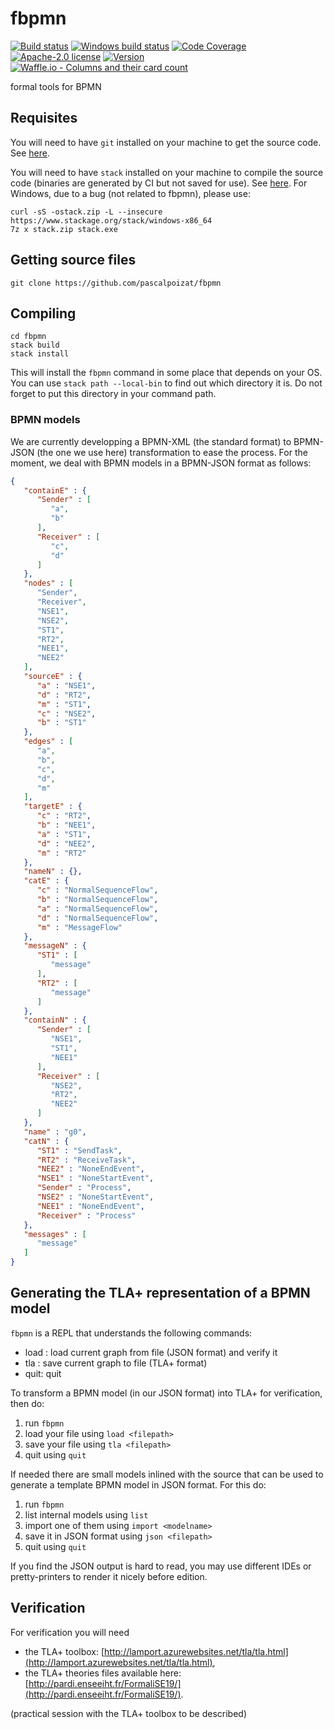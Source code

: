 # fbpmn

[![Build status](https://secure.travis-ci.org/pascalpoizat/fbpmn.svg)](https://travis-ci.org/pascalpoizat/fbpmn)
[![Windows build status](https://ci.appveyor.com/api/projects/status/github/pascalpoizat/fbpmn?branch=master&svg=true)](https://ci.appveyor.com/project/pascalpoizat/fbpmn)
[![Code Coverage](https://img.shields.io/coveralls/pascalpoizat/fbpmn/master.svg)](https://coveralls.io/github/pascalpoizat/fbpmn)
[![Apache-2.0 license](https://img.shields.io/github/license/pascalpoizat/veca-haskell.svg)](LICENSE)
[![Version](https://img.shields.io/github/tag/pascalpoizat/fbpmn.svg)](fbpmn.cabal)
<br/>
[![Waffle.io - Columns and their card count](https://badge.waffle.io/pascalpoizat/fbpmn.svg?columns=all)](https://waffle.io/pascalpoizat/fbpmn)

<!--
<br/>
[![Hackage](https://img.shields.io/hackage/v/fbpmn.svg)](https://hackage.haskell.org/package/fbpmn)
[![Stackage Lts](http://stackage.org/package/fbpmn/badge/lts)](http://stackage.org/lts/package/fbpmn)
[![Stackage Nightly](http://stackage.org/package/fbpmn/badge/nightly)](http://stackage.org/nightly/package/fbpmn)
-->

formal tools for BPMN

## Requisites

You will need to have `git` installed on your machine to get the source code. See [here](https://git-scm.com/downloads).

You will need to have `stack` installed on your machine to compile the source code (binaries are generated by CI but not saved for use). See [here](https://docs.haskellstack.org/en/stable/README/). For Windows, due to a bug (not related to fbpmn), please use:

```shell
curl -sS -ostack.zip -L --insecure https://www.stackage.org/stack/windows-x86_64
7z x stack.zip stack.exe
```

## Getting source files

```shell
git clone https://github.com/pascalpoizat/fbpmn
```

## Compiling

```shell
cd fbpmn
stack build
stack install
```

This will install the `fbpmn` command in some place that depends on your OS.
You can use `stack path --local-bin` to find out which directory it is.
Do not forget to put this directory in your command path.

### BPMN models

We are currently developping a BPMN-XML (the standard format) to BPMN-JSON (the one we use here) transformation to ease the process.
For the moment, we deal with BPMN models in a BPMN-JSON format as follows:

```json
{
   "containE" : {
      "Sender" : [
         "a",
         "b"
      ],
      "Receiver" : [
         "c",
         "d"
      ]
   },
   "nodes" : [
      "Sender",
      "Receiver",
      "NSE1",
      "NSE2",
      "ST1",
      "RT2",
      "NEE1",
      "NEE2"
   ],
   "sourceE" : {
      "a" : "NSE1",
      "d" : "RT2",
      "m" : "ST1",
      "c" : "NSE2",
      "b" : "ST1"
   },
   "edges" : [
      "a",
      "b",
      "c",
      "d",
      "m"
   ],
   "targetE" : {
      "c" : "RT2",
      "b" : "NEE1",
      "a" : "ST1",
      "d" : "NEE2",
      "m" : "RT2"
   },
   "nameN" : {},
   "catE" : {
      "c" : "NormalSequenceFlow",
      "b" : "NormalSequenceFlow",
      "a" : "NormalSequenceFlow",
      "d" : "NormalSequenceFlow",
      "m" : "MessageFlow"
   },
   "messageN" : {
      "ST1" : [
         "message"
      ],
      "RT2" : [
         "message"
      ]
   },
   "containN" : {
      "Sender" : [
         "NSE1",
         "ST1",
         "NEE1"
      ],
      "Receiver" : [
         "NSE2",
         "RT2",
         "NEE2"
      ]
   },
   "name" : "g0",
   "catN" : {
      "ST1" : "SendTask",
      "RT2" : "ReceiveTask",
      "NEE2" : "NoneEndEvent",
      "NSE1" : "NoneStartEvent",
      "Sender" : "Process",
      "NSE2" : "NoneStartEvent",
      "NEE1" : "NoneEndEvent",
      "Receiver" : "Process"
   },
   "messages" : [
      "message"
   ]
}
```


## Generating the TLA+ representation of a BPMN model

`fbpmn` is a REPL that understands the following commands:

- load <path>: load current graph from file (JSON format) and verify it
- tla <path>: save current graph to file (TLA+ format)
- quit: quit
  
To transform a BPMN model (in our JSON format) into TLA+ for verification, then do:

1. run `fbpmn`
2. load your file using `load <filepath>`
3. save your file using `tla <filepath>`
4. quit using `quit`

If needed there are small models inlined with the source that can be used to generate a template BPMN model in JSON format.
For this do:

1. run `fbpmn`
2. list internal models using `list`
3. import one of them using `import <modelname>`
4. save it in JSON format using `json <filepath>`
5. quit using `quit`

If you find the JSON output is hard to read, you may use different IDEs or pretty-printers to render it nicely before edition.

## Verification

For verification you will need 
- the TLA+ toolbox: [http://lamport.azurewebsites.net/tla/tla.html](http://lamport.azurewebsites.net/tla/tla.html),
- the TLA+ theories files available here: [http://pardi.enseeiht.fr/FormaliSE19/](http://pardi.enseeiht.fr/FormaliSE19/).

(practical session with the TLA+ toolbox to be described)

